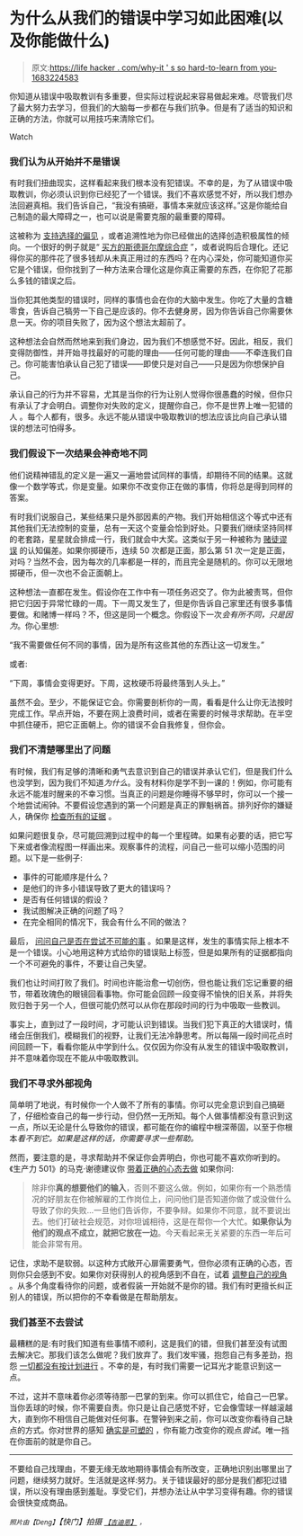 # 为什么从我们的错误中学习如此困难(以及你能做什么)

> 原文:[https://life hacker . com/why-it ' s so hard-to-learn from you-1683224583](https://lifehacker.com/why-its-so-hard-to-learn-from-our-mistakes-and-what-yo-1683224583)

你知道从错误中吸取教训有多重要，但实际过程说起来容易做起来难。尽管我们尽了最大努力去学习，但我们的大脑每一步都在与我们抗争。但是有了适当的知识和正确的方法，你就可以用技巧来清除它们。

Watch

### **我们认为从**开始并不是错误

有时我们扭曲现实，这样看起来我们根本没有犯错误。不幸的是，为了从错误中吸取教训，你必须认识到你已经犯了一个错误。我们不喜欢感觉不好，所以我们想办法回避真相。我们告诉自己，“我没有搞砸，事情本来就应该这样。”这是你能给自己制造的最大障碍之一，也可以说是需要克服的最重要的障碍。

这被称为 [支持选择的偏见](http://en.wikipedia.org/wiki/Choice-supportive_bias) ，或者追溯性地为你已经做出的选择创造积极属性的倾向。一个很好的例子就是“ [买方的斯德哥尔摩综合症](http://en.wikipedia.org/wiki/Post-purchase_rationalization) ”，或者说购后合理化。还记得你买的那件花了很多钱却从未真正用过的东西吗？在内心深处，你可能知道你买它是个错误，但你找到了一种方法来合理化这是你真正需要的东西，在你犯了花那么多钱的错误之后。

当你犯其他类型的错误时，同样的事情也会在你的大脑中发生。你吃了大量的含糖零食，告诉自己犒劳一下自己是应该的。你不去健身房，因为你告诉自己你需要休息一天。你的项目失败了，因为这个想法太超前了。

这种想法会自然而然地来到我们身边，因为我们不想感觉不好。因此，相反，我们变得防御性，并开始寻找最好的可能的理由——任何可能的理由——不牵连我们自己。你可能害怕承认自己犯了错误——即使只是对自己——只是因为你想保护自己。

承认自己的行为并不容易，尤其是当你的行为让别人觉得你很愚蠢的时候，但你只有承认了才会明白。调整你对失败的定义，提醒你自己，你不是世界上唯一犯错的人 。每个人都有，很多。永远不能从错误中吸取教训的想法应该比向自己承认错误的想法可怕得多。

### **我们假设下一次结果会神奇地不同**

他们说精神错乱的定义是一遍又一遍地尝试同样的事情，却期待不同的结果。这就像一个数学等式，你是变量。如果你不改变你正在做的事情，你将总是得到同样的答案。

有时我们说服自己，某些结果只是外部因素的产物。我们开始相信这个等式中还有其他我们无法控制的变量，总有一天这个变量会恰到好处。只要我们继续坚持同样的老套路，星星就会排成一行，我们就会中大奖。这类似于另一种被称为 [赌徒谬误](http://en.wikipedia.org/wiki/Gambler%27s_fallacy) 的认知偏差。如果你掷硬币，连续 50 次都是正面，那么第 51 次一定是正面，对吗？当然不会，因为每次的几率都是一样的，而且完全是随机的。你可以无限地掷硬币，但一次也不会正面朝上。

这种想法一直都在发生。假设你在工作中有一项任务迟交了。你为此被责骂，但你把它归因于异常忙碌的一周。下一周又发生了，但是你告诉自己家里还有很多事情要做。和赌博一样吗？不，但这是同一个概念。你假设下一次*会有所不同，只是因为*。你心里想:

“我不需要做任何不同的事情，因为是所有这些其他的东西让这一切发生。”

或者:

“下周，事情会变得更好。下周，这枚硬币将最终落到人头上。”

虽然不会。至少，不能保证它会。你需要剖析你的一周，看看是什么让你无法按时完成工作。早点开始，不要在网上浪费时间，或者在需要的时候寻求帮助。在半空中抓住硬币，把它正面朝上。你的错误不会自我修复，但你会。

### **我们不清楚哪里出了问题**

有时候，我们有足够的清晰和勇气去意识到自己的错误并承认它们，但是我们什么也没学到，因为我们不知道*为什么*。没有材料你是学不到一课的！例如，你可能有永远不能准时醒来的不幸习惯。当真正的问题是你睡得不够早时，你可以一个接一个地尝试闹钟。不要假设您遇到的第一个问题是真正的罪魁祸首。排列好你的嫌疑人，确保你 [检查所有的证据](http://lifehacker.com/learn-more-from-your-failures-by-investigating-like-a-d-1670048819) 。

如果问题很复杂，尽可能回溯到过程中的每一个里程碑。如果有必要的话，把它写下来或者像流程图一样画出来。观察事件的流程，问自己一些可以缩小范围的问题。以下是一些例子:

*   事件的可能顺序是什么？
*   是他们的许多小错误导致了更大的错误吗？
*   是否有任何错误的假设？
*   我试图解决正确的问题了吗？
*   在完全相同的情况下，我会有什么不同的做法？

最后， [问问自己是否在尝试不可能的事](https://lifehacker.com/how-to-identify-and-learn-from-your-mistakes-5863490) 。如果是这样，发生的事情实际上根本不是一个错误。小心地用这种方式给你的错误贴上标签，但是如果所有的证据都指向一个不可避免的事件，不要让自己失望。

我们也让时间打败了我们。时间也许能治愈一切创伤，但也能让我们忘记重要的细节，带着玫瑰色的眼镜回看事物。你可能会回顾一段变得不愉快的旧关系，并将失败归咎于另一个人，但很可能仍然可以从你在那段时间的行为中吸取一些教训。

事实上，直到过了一段时间，才可能认识到错误。当我们犯下真正的大错误时，情绪会压倒我们，模糊我们的视野，让我们无法冷静思考。所以每隔一段时间花点时间回顾一下，看看你能从中学到什么。仅仅因为你没有从发生的错误中吸取教训，并不意味着你现在不能从中吸取教训。

### **我们不寻求外部视角**

简单明了地说，有时候你一个人做不了所有的事情。你可以完全意识到自己搞砸了，仔细检查自己的每一步行动，但仍然一无所知。每个人做事情都没有意识到这一点，所以无论是什么导致你的错误，都可能在你的编程中根深蒂固，以至于你根本*看不到它。如果是这样的话，你需要寻求一些帮助。*

然而，要注意的是，寻求帮助并不保证你会弄明白，你也可能不喜欢你听到的。《生产力 501》的马克·谢德建议你 [带着正确的心态去做](http://www.productivity501.com/learn-from-mistakes/7012/) 如果你问:

> 除非你**真的想要他们的输入**，否则不要这么做。例如，如果你有一个熟悉情况的好朋友在你被解雇的工作岗位上，问问他们是否知道你做了或没做什么导致了你的失败...一旦他们告诉你，不要争辩。如果你不同意，就不要说出去。他们打破社会规范，对你坦诚相待，这是在帮你一个大忙。**如果你认为他们的观点不成立，就把它放在一边**。今天看起来无关紧要的东西一年后可能会非常有用。

记住，求助不是软弱。以这种方式敞开心扉需要勇气，但你必须有正确的心态，否则你只会感到不安。如果你对获得别人的视角感到不自在，试着 [调整自己的视角](https://lifehacker.com/mental-models-solve-problems-by-approaching-them-from-1682835620) 。从多个角度看待你的问题，或者假装一开始就不是你的错。我们有时更擅长纠正别人的错误，所以把你的不幸看做是在帮助朋友。

### **我们甚至不去尝试**

最糟糕的是:有时我们知道有些事情不顺利，这是我们的错，但我们甚至没有试图去解决它。那我们该怎么做呢？我们放弃了。我们发牢骚，抱怨自己有多差劲，抱怨 [一切都没有按计划进行](http://lifehacker.com/where-to-start-when-it-feels-like-nothing-is-going-righ-1640250197) 。不幸的是，有时我们需要一记耳光才能意识到这一点。

不过，这并不意味着你必须等待那一巴掌的到来。你可以抓住它，给自己一巴掌。当你丢球的时候，你不需要自责。你只是让自己感觉不好，它会像雪球一样越滚越大，直到你不相信自己能做对任何事。在警钟到来之前，你可以改变你看待自己缺点的方式。你对世界的感知 [确实是可塑的](https://lifehacker.com/recalibrate-your-reality-5891564) ，你有能力改变你的观点*尝试*。唯一挡在你面前的就是你自己。

* * *

不要给自己找理由，不要无缘无故地期待事情会有所改变，正确地识别出哪里出了问题，继续努力就好。生活就是这样:努力。关于错误最好的部分是我们都犯过错误，所以没有理由感到羞耻。享受它们，并想办法让从中学习变得有趣。你的错误会很快变成商品。

<small>*照片由*</small><small>*【Deng】*</small>*【快门】拍摄* [<small>*【吉迪恩】*</small>](https://www.flickr.com/photos/malias/73169727) <small>*，*</small>